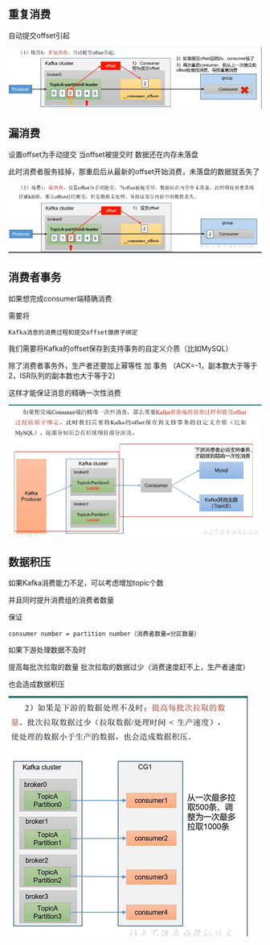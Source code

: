 重复消费
---

自动提交offset引起

![img_100.png](img_100.png)

漏消费
---

设置offset为手动提交 当offset被提交时 数据还在内存未落盘

此时消费者服务挂掉，那重启后从最新的offset开始消费，未落盘的数据就丢失了

![img_101.png](img_101.png)


消费者事务
---

如果想完成consumer端精确消费

需要将

    Kafka消息的消费过程和提交offset做原子绑定

我们需要将Kafka的offset保存到支持事务的自定义介质（比如MySQL）

除了消费者事务外，生产者还要加上幂等性 加 事务 （ACK=-1，副本数大于等于2，ISR队列的副本数也大于等于2）

这样才能保证消息的精确一次性消费

![img_102.png](img_102.png)

数据积压
---

如果Kafka消费能力不足，可以考虑增加topic个数

并且同时提升消费组的消费者数量

保证

    consumer number = partition number（消费者数量=分区数量）


如果下游处理数据不及时

提高每批次拉取的数量 批次拉取的数据过少（消费速度赶不上，生产者速度）

也会造成数据积压


![img_103.png](img_103.png)


